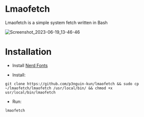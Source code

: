 # Lmaofetch
Lmaofetch is a simple system fetch written in Bash

![Screenshot_2023-06-19_13-46-46](https://github.com/p3nguin-kun/lmaofetch/assets/123321507/699be207-de67-41de-8fd0-0b6af10780ea)

# Installation
- Install [Nerd Fonts](https://www.nerdfonts.com/)

- Install:
```
git clone https://github.com/p3nguin-kun/lmaofetch && sudo cp ~/lmaofetch/lmaofetch /usr/local/bin/ && chmod +x usr/local/bin/lmaofetch
```

- Run:
```
lmaofetch
```
